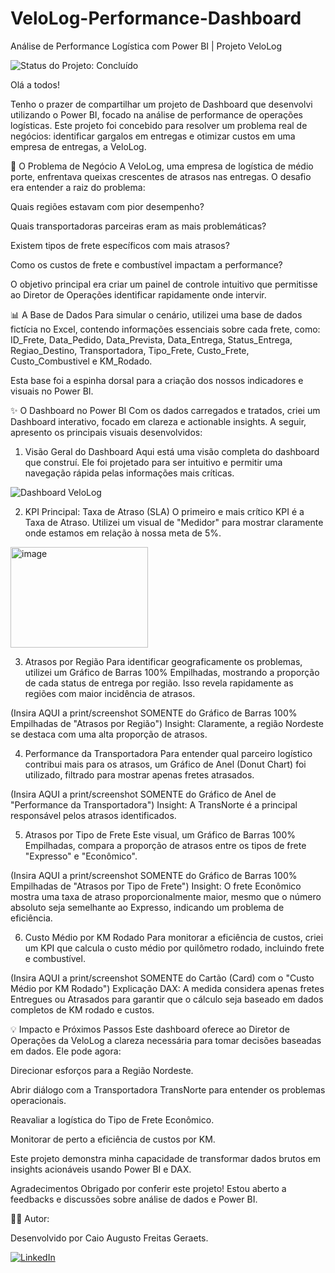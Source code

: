 # VeloLog-Performance-Dashboard
Análise de Performance Logística com Power BI | Projeto VeloLog

![Status do Projeto: Concluído](https://img.shields.io/badge/status-concluído-brightgreen)

Olá a todos!

Tenho o prazer de compartilhar um projeto de Dashboard que desenvolvi utilizando o Power BI, focado na análise de performance de operações logísticas. Este projeto foi concebido para resolver um problema real de negócios: identificar gargalos em entregas e otimizar custos em uma empresa de entregas, a VeloLog.

🚀 O Problema de Negócio
A VeloLog, uma empresa de logística de médio porte, enfrentava queixas crescentes de atrasos nas entregas. O desafio era entender a raiz do problema:

Quais regiões estavam com pior desempenho?

Quais transportadoras parceiras eram as mais problemáticas?

Existem tipos de frete específicos com mais atrasos?

Como os custos de frete e combustível impactam a performance?

O objetivo principal era criar um painel de controle intuitivo que permitisse ao Diretor de Operações identificar rapidamente onde intervir.

📊 A Base de Dados
Para simular o cenário, utilizei uma base de dados fictícia no Excel, contendo informações essenciais sobre cada frete, como: ID_Frete, Data_Pedido, Data_Prevista, Data_Entrega, Status_Entrega, Regiao_Destino, Transportadora, Tipo_Frete, Custo_Frete, Custo_Combustivel e KM_Rodado.

Esta base foi a espinha dorsal para a criação dos nossos indicadores e visuais no Power BI.

✨ O Dashboard no Power BI
Com os dados carregados e tratados, criei um Dashboard interativo, focado em clareza e actionable insights. A seguir, apresento os principais visuais desenvolvidos:

1. Visão Geral do Dashboard
Aqui está uma visão completa do dashboard que construí. Ele foi projetado para ser intuitivo e permitir uma navegação rápida pelas informações mais críticas.

![Dashboard VeloLog](https://github.com/user-attachments/assets/1bccd2eb-24d6-41db-abfb-a676cbfc1aa0)




2. KPI Principal: Taxa de Atraso (SLA)
O primeiro e mais crítico KPI é a Taxa de Atraso. Utilizei um visual de "Medidor" para mostrar claramente onde estamos em relação à nossa meta de 5%.

<img width="220" height="161" alt="image" src="https://github.com/user-attachments/assets/b79cc897-aced-4d29-95b2-d23e197b5a2f" />




3. Atrasos por Região
Para identificar geograficamente os problemas, utilizei um Gráfico de Barras 100% Empilhadas, mostrando a proporção de cada status de entrega por região. Isso revela rapidamente as regiões com maior incidência de atrasos.





(Insira AQUI a print/screenshot SOMENTE do Gráfico de Barras 100% Empilhadas de "Atrasos por Região") Insight: Claramente, a região Nordeste se destaca com uma alta proporção de atrasos.

4. Performance da Transportadora
Para entender qual parceiro logístico contribui mais para os atrasos, um Gráfico de Anel (Donut Chart) foi utilizado, filtrado para mostrar apenas fretes atrasados.





(Insira AQUI a print/screenshot SOMENTE do Gráfico de Anel de "Performance da Transportadora") Insight: A TransNorte é a principal responsável pelos atrasos identificados.

5. Atrasos por Tipo de Frete
Este visual, um Gráfico de Barras 100% Empilhadas, compara a proporção de atrasos entre os tipos de frete "Expresso" e "Econômico".





(Insira AQUI a print/screenshot SOMENTE do Gráfico de Barras 100% Empilhadas de "Atrasos por Tipo de Frete") Insight: O frete Econômico mostra uma taxa de atraso proporcionalmente maior, mesmo que o número absoluto seja semelhante ao Expresso, indicando um problema de eficiência.

6. Custo Médio por KM Rodado
Para monitorar a eficiência de custos, criei um KPI que calcula o custo médio por quilômetro rodado, incluindo frete e combustível.





(Insira AQUI a print/screenshot SOMENTE do Cartão (Card) com o "Custo Médio por KM Rodado") Explicação DAX: A medida considera apenas fretes Entregues ou Atrasados para garantir que o cálculo seja baseado em dados completos de KM rodado e custos.

💡 Impacto e Próximos Passos
Este dashboard oferece ao Diretor de Operações da VeloLog a clareza necessária para tomar decisões baseadas em dados. Ele pode agora:

Direcionar esforços para a Região Nordeste.

Abrir diálogo com a Transportadora TransNorte para entender os problemas operacionais.

Reavaliar a logística do Tipo de Frete Econômico.

Monitorar de perto a eficiência de custos por KM.

Este projeto demonstra minha capacidade de transformar dados brutos em insights acionáveis usando Power BI e DAX.

Agradecimentos
Obrigado por conferir este projeto! Estou aberto a feedbacks e discussões sobre análise de dados e Power BI.

👨‍💻 Autor:

Desenvolvido por Caio Augusto Freitas Geraets.

[![LinkedIn](https://img.shields.io/badge/linkedin-%230077B5.svg?style=for-the-badge&logo=linkedin&logoColor=white)](https://www.linkedin.com/in/caio-geraets/)
